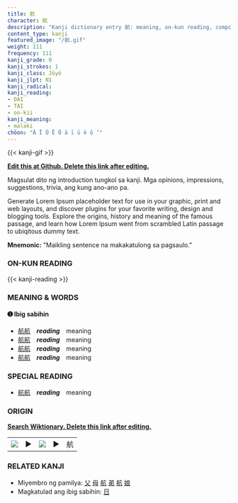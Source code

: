 ```yaml
---
title: 航
character: 航
description: "Kanji dictionary entry 航: meaning, on-kun reading, compounds, origin, related kanji"
content_type: kanji
featured_image: "/航.gif"
weight: 111
frequency: 111
kanji_grade: 0
kanji_strokes: 1
kanji_class: Jōyō
kanji_jlpt: N1
kanji_radical: 
kanji_reading: 
- DAI
- TAI
- oo-kii
kanji_meaning:
- malaki
chōon: "Ā Ī Ū Ē Ō ā ī ū ē ō ’"
---
```

[//]: # (Don't edit the line below. Kanji animated GIF code is automatically generated.)
{{< kanji-gif >}}

[//]: # (Edit below this line.)

**[Edit this at Github. Delete this link after editing.](https://github.com/tim0g/tim/tree/main/content/kanji/航/index.md)**

Magsulat dito ng introduction tungkol sa kanji. Mga opinions, impressions, suggestions, trivia, ang kung ano-ano pa.

Generate Lorem Ipsum placeholder text for use in your graphic, print and web layouts, and discover plugins for your favorite writing, design and blogging tools. Explore the origins, history and meaning of the famous passage, and learn how Lorem Ipsum went from scrambled Latin passage to ubiqitous dummy text.
 
**Mnemonic:** "Maikling sentence na makakatulong sa pagsaulo."

### ON-KUN READING

[//]: # (Don't edit the line below. ON-KUN READING code is automatically generated.)
{{< kanji-reading >}}

### MEANING & WORDS

#### ➊ **Ibig sabihin**
  - [航](../航)[航](../航)　***reading***　meaning
  - [航](../航)[航](../航)　***reading***　meaning
  - [航](../航)[航](../航)　***reading***　meaning
  - [航](../航)[航](../航)　***reading***　meaning

### SPECIAL READING
  - [航](../航)[航](../航)　***reading***　meaning

### ORIGIN

**[Search Wiktionary. Delete this link after editing.](https://wiktionary.org/wiki/航)**
<table class="kanji-table"><tr><td>
<img src="60px-航-bronze.svg.png">
</td><td>▶</td><td>
<img src="60px-航-oracle.svg.png">
</td><td>▶</td>
<td class="kanji-origin">航</td>
</tr></table>

### RELATED KANJI
- Miyembro ng pamilya: [父](../父) [母](../母) [航](../航) [弟](../弟) [航](../航) [娘](../娘)
- Magkatulad ang ibig sabihin: [日](../日)
